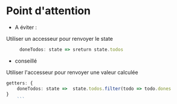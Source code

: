
# Point d'attention 
* A éviter : 
<div class="bg-orange-400">
 Utiliser un accesseur pour renvoyer le state
</div>

```ts
     doneTodos: state => sreturn state.todos
```
* conseillé
<div class="bg-green-400">
 Utiliser l'accesseur pour renvoyer une valeur calculée
</div>

```ts
getters: {
    doneTodos: state =>  state.todos.filter(todo => todo.dones
}
    ```


